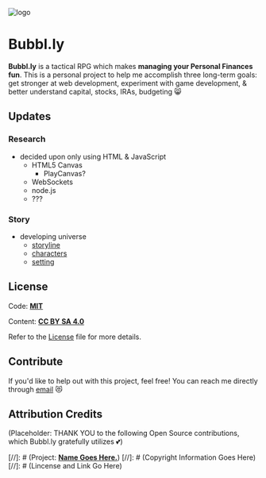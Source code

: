 ![logo]

# Bubbl.ly

**Bubbl.ly** is a tactical RPG which makes **managing your Personal Finances fun**. This is a personal project to help me accomplish three long-term goals: get stronger at web development, experiment with game development, & better understand capital, stocks, IRAs, budgeting :smile_cat:

## Updates

### Research

- decided upon only using HTML & JavaScript
  * HTML5 Canvas
    *  PlayCanvas?
  * WebSockets
  * node.js
  * ???

### Story

- developing universe
  * [storyline](https://github.com/billimarie/bubblly/blob/master/universe/storyline.md)
  * [characters](https://github.com/billimarie/bubblly/blob/master/universe/characters.md)
  * [setting](https://github.com/billimarie/bubblly/blob/master/universe/setting.md)

## License
Code: [**MIT**](http://opensource.org/licenses/MIT)

Content: [**CC BY SA 4.0**](http://creativecommons.org/licenses/by-sa/4.0/)

Refer to the [License](http://github.com/billimarie/bubblly/) file for more details.

## Contribute

If you'd like to help out with this project, feel free! You can reach me directly through [email](mailto:billi@bubbl.ly) :heart_eyes_cat:

[logo]: http://bubbl.ly/img/bubblly-logo.png "Bubbl.ly Logo"

## Attribution Credits
(Placeholder: THANK YOU to the following Open Source contributions, which Bubbl.ly gratefully utilizes :two_hearts:)

[//]: # (Project: [**Name Goes Here.**](link))
[//]: # (Copyright Information Goes Here)
[//]: # (Lincense and Link Go Here)

